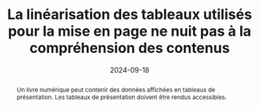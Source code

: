---
title: "La linéarisation des tableaux utilisés pour la mise en page ne nuit  pas à la compréhension des contenus"
abstract: Un livre numérique peut contenir des données affichées en tableaux de présentation. Les tableaux de présentation doivent être rendus accessibles.
categories: 
    - "Structure et code"
agrege: O4238-E077
opquast: '4 238'
indiceebook: '077'
description: "Règle n°77"
before: "076"
weight: "077"
after: "078"
actif: '1'
layout: rules
date: 2024-09-18
tags: 
    - "Accessibilité"
    - "Lisibilité"
objectif: 
    - "Permettre aux utilisateurs d'aides techniques de naviguer facilement au sein des informations fournies par un tableau."
    - "Améliorer l’accessibilité des contenus aux personnes handicapées"
Meo: 
    - "Pour être compréhensibles des non-voyants, le contenu des cellules doit pouvoir être linéarisé, car les technologies d’assistance parcourront et transcriront séquentiellement toutes les cellules (<th> / <td>) de toutes les lignes (<tr>) du tableau"
Controle: 
    - "Vérifier le code source de la page HTML de l'epub"
epubcheck: 
ace: 
humancheck: true
ReadiumGoToolkit: 
Source: 
    - "Opquast"
Referentiel: 
    - "[Web Content Accessibility Guidelines (WCAG) 1.3.1 Info and Relationships Level A](https://www.w3.org/Translations/WCAG22-fr/#info-and-relationships)"
steps: 
    - "Production numérique"
---